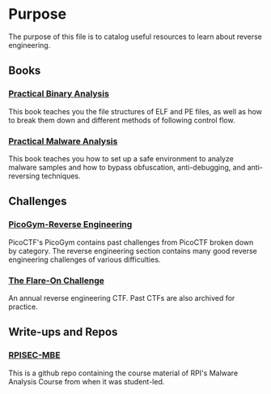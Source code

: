 # Purpose 
The purpose of this file is to catalog useful resources to learn about reverse engineering.

## Books
### [Practical Binary Analysis](https://www.amazon.com/Practical-Binary-Analysis-Instrumentation-Disassembly/dp/1593279124)
This book teaches you the file structures of ELF and PE files, as well as how to break them down and different methods of following control flow.

### [Practical Malware Analysis](https://www.amazon.com/Practical-Malware-Analysis-Hands-Dissecting/dp/1593272901/ref=asc_df_1593272901/?tag=hyprod-20&linkCode=df0&hvadid=312125971120&hvpos=&hvnetw=g&hvrand=5327621901100414441&hvpone=&hvptwo=&hvqmt=&hvdev=c&hvdvcmdl=&hvlocint=&hvlocphy=9010488&hvtargid=pla-406163956073&psc=1&mcid=687ede9b1bc738e38306cebd1bc862c1&tag=&ref=&adgrpid=61316180839&hvpone=&hvptwo=&hvadid=312125971120&hvpos=&hvnetw=g&hvrand=5327621901100414441&hvqmt=&hvdev=c&hvdvcmdl=&hvlocint=&hvlocphy=9010488&hvtargid=pla-406163956073&gclid=CjwKCAiAlJKuBhAdEiwAnZb7lcEVgeNuLQksfKrJsgFLKLgYgbPF0YJ-gIg6ZA8j3QrhWkWwjY7J-RoCDIYQAvD_BwE)
This book teaches you how to set up a safe environment to analyze malware samples and how to bypass obfuscation, anti-debugging, and anti-reversing techniques.

## Challenges 
### [PicoGym-Reverse Engineering](https://play.picoctf.org/login?redirect=/practice)
PicoCTF's PicoGym contains past challenges from PicoCTF broken down by category. The reverse engineering section contains many good reverse engineering challenges of various difficulties.

### [The Flare-On Challenge](https://www.flare-on.com/)
An annual reverse engineering CTF. Past CTFs are also archived for practice.

## Write-ups and Repos
### [RPISEC-MBE](https://github.com/RPISEC/Malware)
This is a github repo containing the course material of RPI's Malware Analysis Course from when it was student-led.
